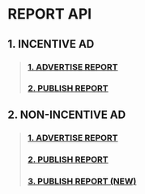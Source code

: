 # REPORT API
## 1. INCENTIVE AD
> ### [1. ADVERTISE REPORT](INCENTIVE_ADVERTISE_REPORT.md)
> ### [2. PUBLISH REPORT](INCENTIVE_PUBLISH_REPORT.md)
## 2. NON-INCENTIVE AD
> ### [1. ADVERTISE REPORT](NON_INCENTIVE_ADVERTISE_REPORT.md)
> ### [2. PUBLISH REPORT](NON_INCENTIVE_PUBLISH_REPORT.md)
> ### [3. PUBLISH REPORT (NEW)](NON_INCENTIVE_PUBLISH_REPORT_NEW.md)
